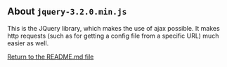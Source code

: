 ## About `jquery-3.2.0.min.js`

This is the JQuery library, which makes the use of ajax possible. It makes http requests (such as for getting a config file from a specific URL) much easier as well. 

[Return to the README.md file](../../README.md)
